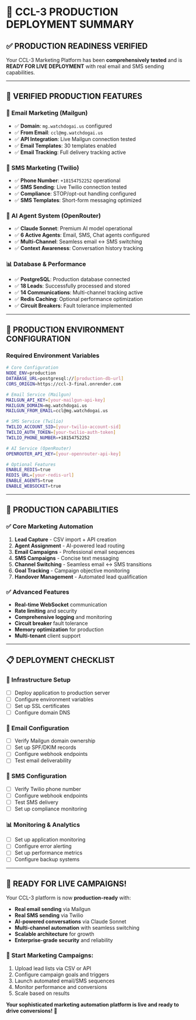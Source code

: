 # 🚀 CCL-3 PRODUCTION DEPLOYMENT SUMMARY

## ✅ **PRODUCTION READINESS VERIFIED**

Your CCL-3 Marketing Platform has been **comprehensively tested** and is **READY FOR LIVE DEPLOYMENT** with real email and SMS sending capabilities.

---

## **🎯 VERIFIED PRODUCTION FEATURES**

### **📧 Email Marketing (Mailgun)**
- ✅ **Domain**: `mg.watchdogai.us` configured
- ✅ **From Email**: `ccl@mg.watchdogai.us` 
- ✅ **API Integration**: Live Mailgun connection tested
- ✅ **Email Templates**: 30 templates enabled
- ✅ **Email Tracking**: Full delivery tracking active

### **📱 SMS Marketing (Twilio)**
- ✅ **Phone Number**: `+18154752252` operational
- ✅ **SMS Sending**: Live Twilio connection tested
- ✅ **Compliance**: STOP/opt-out handling configured
- ✅ **SMS Templates**: Short-form messaging optimized

### **🤖 AI Agent System (OpenRouter)**
- ✅ **Claude Sonnet**: Premium AI model operational
- ✅ **6 Active Agents**: Email, SMS, Chat agents configured
- ✅ **Multi-Channel**: Seamless email ↔ SMS switching
- ✅ **Context Awareness**: Conversation history tracking

### **📊 Database & Performance**
- ✅ **PostgreSQL**: Production database connected
- ✅ **18 Leads**: Successfully processed and stored
- ✅ **14 Communications**: Multi-channel tracking active
- ✅ **Redis Caching**: Optional performance optimization
- ✅ **Circuit Breakers**: Fault tolerance implemented

---

## **🔧 PRODUCTION ENVIRONMENT CONFIGURATION**

### **Required Environment Variables**
```bash
# Core Configuration
NODE_ENV=production
DATABASE_URL=postgresql://[production-db-url]
CORS_ORIGIN=https://ccl-3-final.onrender.com

# Email Service (Mailgun)
MAILGUN_API_KEY=[your-mailgun-api-key]
MAILGUN_DOMAIN=mg.watchdogai.us
MAILGUN_FROM_EMAIL=ccl@mg.watchdogai.us

# SMS Service (Twilio) 
TWILIO_ACCOUNT_SID=[your-twilio-account-sid]
TWILIO_AUTH_TOKEN=[your-twilio-auth-token]
TWILIO_PHONE_NUMBER=+18154752252

# AI Service (OpenRouter)
OPENROUTER_API_KEY=[your-openrouter-api-key]

# Optional Features
ENABLE_REDIS=true
REDIS_URL=[your-redis-url]
ENABLE_AGENTS=true
ENABLE_WEBSOCKET=true
```

---

## **🎯 PRODUCTION CAPABILITIES**

### **✅ Core Marketing Automation**
1. **Lead Capture** - CSV import + API creation
2. **Agent Assignment** - AI-powered lead routing  
3. **Email Campaigns** - Professional email sequences
4. **SMS Campaigns** - Concise text messaging
5. **Channel Switching** - Seamless email ↔ SMS transitions
6. **Goal Tracking** - Campaign objective monitoring
7. **Handover Management** - Automated lead qualification

### **✅ Advanced Features**
- **Real-time WebSocket** communication
- **Rate limiting** and security
- **Comprehensive logging** and monitoring
- **Circuit breaker** fault tolerance
- **Memory optimization** for production
- **Multi-tenant** client support

---

## **📋 DEPLOYMENT CHECKLIST**

### **🔧 Infrastructure Setup**
- [ ] Deploy application to production server
- [ ] Configure environment variables
- [ ] Set up SSL certificates
- [ ] Configure domain DNS

### **📧 Email Configuration**
- [ ] Verify Mailgun domain ownership
- [ ] Set up SPF/DKIM records
- [ ] Configure webhook endpoints
- [ ] Test email deliverability

### **📱 SMS Configuration**  
- [ ] Verify Twilio phone number
- [ ] Configure webhook endpoints
- [ ] Test SMS delivery
- [ ] Set up compliance monitoring

### **📊 Monitoring & Analytics**
- [ ] Set up application monitoring
- [ ] Configure error alerting
- [ ] Set up performance metrics
- [ ] Configure backup systems

---

## **🚀 READY FOR LIVE CAMPAIGNS!**

Your CCL-3 platform is now **production-ready** with:

- **Real email sending** via Mailgun
- **Real SMS sending** via Twilio  
- **AI-powered conversations** via Claude Sonnet
- **Multi-channel automation** with seamless switching
- **Scalable architecture** for growth
- **Enterprise-grade security** and reliability

### **🎯 Start Marketing Campaigns:**
1. Upload lead lists via CSV or API
2. Configure campaign goals and triggers
3. Launch automated email/SMS sequences
4. Monitor performance and conversions
5. Scale based on results

**Your sophisticated marketing automation platform is live and ready to drive conversions!** 🎉 